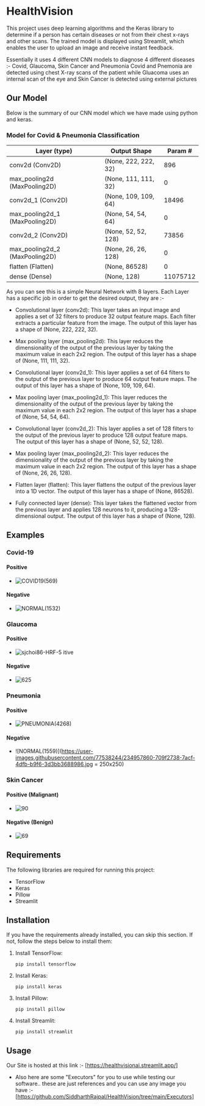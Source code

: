 # HealthVision

This project uses deep learning algorithms and the Keras library to determine if a person has certain diseases or not from their chest x-rays and other scans. The trained model is displayed using Streamlit, which enables the user to upload an image and receive instant feedback.

Essentially it uses 4 different CNN models to diagnose 4 different diseases :- Covid, Glaucoma, Skin Cancer and Pneumonia
Covid and Pnemonia are detected using chest X-ray scans of the patient while Gluacoma uses an internal scan of the eye and Skin Cancer is detected
using external pictures



## Our Model
Below is the summary of our CNN model which we have made using python and keras.

### Model for Covid & Pneumonia Classification

| Layer (type)                  | Output Shape             | Param #     |
|-------------------------------|--------------------------|-------------|
| conv2d (Conv2D)               | (None, 222, 222, 32)     | 896         |
| max_pooling2d (MaxPooling2D)  | (None, 111, 111, 32)     | 0           |
| conv2d_1 (Conv2D)             | (None, 109, 109, 64)     | 18496       |
| max_pooling2d_1 (MaxPooling2D)| (None, 54, 54, 64)       | 0           |
| conv2d_2 (Conv2D)             | (None, 52, 52, 128)      | 73856       |
| max_pooling2d_2 (MaxPooling2D)| (None, 26, 26, 128)      | 0           |
| flatten (Flatten)             | (None, 86528)            | 0           |
| dense (Dense)                 | (None, 128)              | 11075712    |

As you can see this is a simple Neural Network with 8 layers.
Each Layer has a specific job in order to get the desired output, they are :-

- Convolutional layer (conv2d): This layer takes an input image and applies a set of 32 filters to produce 32 output feature maps. Each filter extracts a particular feature from the image. The output of this layer has a shape of (None, 222, 222, 32).

- Max pooling layer (max_pooling2d): This layer reduces the dimensionality of the output of the previous layer by taking the maximum value in each 2x2 region. The output of this layer has a shape of (None, 111, 111, 32).

- Convolutional layer (conv2d_1): This layer applies a set of 64 filters to the output of the previous layer to produce 64 output feature maps. The output of this layer has a shape of (None, 109, 109, 64).

- Max pooling layer (max_pooling2d_1): This layer reduces the dimensionality of the output of the previous layer by taking the maximum value in each 2x2 region. The output of this layer has a shape of (None, 54, 54, 64).

- Convolutional layer (conv2d_2): This layer applies a set of 128 filters to the output of the previous layer to produce 128 output feature maps. The output of this layer has a shape of (None, 52, 52, 128).

- Max pooling layer (max_pooling2d_2): This layer reduces the dimensionality of the output of the previous layer by taking the maximum value in each 2x2 region. The output of this layer has a shape of (None, 26, 26, 128).

 - Flatten layer (flatten): This layer flattens the output of the previous layer into a 1D vector. The output of this layer has a shape of (None, 86528).

- Fully connected layer (dense): This layer takes the flattened vector from the previous layer and applies 128 neurons to it, producing a 128-dimensional output. The output of this layer has a shape of (None, 128).



## Examples

### Covid-19
#### Positive
- ![COVID19(569)](https://user-images.githubusercontent.com/77538244/234957420-ad389276-cac4-4952-bd38-9a4d6b655e32.jpg)
#### Negative 
- ![NORMAL(1532)](https://user-images.githubusercontent.com/77538244/234957476-0d0e4e01-9244-443d-aab8-768a5190b4ea.jpg)

### Glaucoma
#### Positive
- ![sjchoi86-HRF-5](https://user-images.githubusercontent.com/77538244/234957597-bffec98d-71c5-40b3-aaca-e2a895e92e94.png)
itive 
#### Negative
- ![625](https://user-images.githubusercontent.com/77538244/234957672-62af00ee-7a98-425b-9620-1fb5c52121d7.jpg)

### Pneumonia
#### Positive
- ![PNEUMONIA(4268)](https://user-images.githubusercontent.com/77538244/234957766-d2c1d207-6719-43bb-9865-9202b9d3f136.jpg)

#### Negative
- ![NORMAL(1559)](https://user-images.githubusercontent.com/77538244/234957860-709f2738-7acf-4dfb-b9f6-3d3bb3688986.jpg = 250x250)

### Skin Cancer
#### Positive (Malignant)
- ![90](https://user-images.githubusercontent.com/77538244/234957957-e0c19cbe-9988-45c8-9d4f-84382ea40014.jpg)

#### Negative (Benign)
-  ![69](https://user-images.githubusercontent.com/77538244/234958000-bae1b9bf-c3bb-4af2-b55b-2f8bed152daf.jpg)
## Requirements

The following libraries are required for running this project:

- TensorFlow
- Keras
- Pillow
- Streamlit


## Installation

If you have the requirements already installed, you can skip this section. If not, follow the steps below to install them:

1. Install TensorFlow:

    ```
    pip install tensorflow
    ```

2. Install Keras:

    ```
    pip install keras
    ```

3. Install Pillow:

    ```
    pip install pillow
    ```

4. Install Streamlit:

    ```
    pip install streamlit
    ```


## Usage
Our Site is hosted at this link :- [https://healthvisionai.streamlit.app/]
- Also here are some "Executors" for you to use while testing our software.. these are just references and you can use any image you have :- [https://github.com/SiddharthRajpal/HealthVision/tree/main/Executors]
